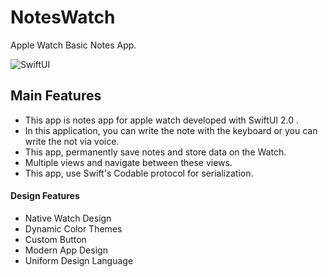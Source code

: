 # NotesWatch
Apple Watch Basic Notes App. 

![SwiftUI](https://img.shields.io/badge/SwiftUI-3.0-blue)

## Main Features

- This app is notes app for apple watch developed with SwiftUI 2.0 .
- In this application, you can write the note with the keyboard or you can write the not via voice.
- This app, permanently save notes and store data on the Watch. 
- Multiple views and navigate between these views. 
- This app, use Swift's Codable protocol for serialization. 

#### Design Features
- Native Watch Design
- Dynamic Color Themes
- Custom Button
- Modern App Design
- Uniform Design Language
  
